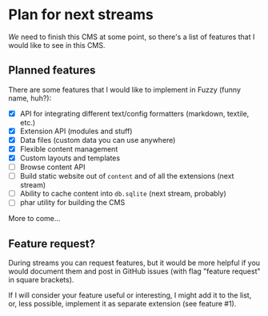 # Plan for next streams

_We_ need to finish this CMS at some point, so there's a list of features that I would like to see in this CMS. 

## Planned features

There are some features that I would like to implement in Fuzzy (funny name, huh?):

- [x] API for integrating different text/config formatters (markdown, textile, etc.)
- [x] Extension API (modules and stuff)
- [x] Data files (custom data you can use anywhere)
- [x] Flexible content management
- [x] Custom layouts and templates
- [ ] Browse content API
- [ ] Build static website out of `content` and of all the extensions (next stream)
- [ ] Ability to cache content into `db.sqlite` (next stream, probably)
- [ ] phar utility for building the CMS

More to come...

## Feature request?

During streams you can request features, but it would be more helpful if you would document them and post in GitHub issues (with flag "feature request" in square brackets). 

If I will consider your feature useful or interesting, I might add it to the list, or, less possible, implement it as separate extension (see feature #1).